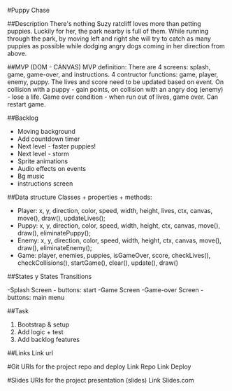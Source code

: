 #Puppy Chase

##Description
There's nothing Suzy ratcliff loves more than petting puppies. Luckily for her, the park nearby is full of them.
While running through the park, by moving left and right she will try to catch as many puppies as possible while dodging angry dogs coming
in her direction from above.

##MVP (DOM - CANVAS)
MVP definition: There are 4 screens: splash, game, game-over, and instructions.
4 contructor functions: game, player, enemy, puppy.
The lives and score need to be updated based on event.
On collision with a puppy - gain points, on collision with an angry dog (enemy) - lose a life.
Game over condition - when run out of lives, game over.
Can restart game.

##Backlog
- Moving background
- Add countdown timer
- Next level - faster puppies!
- Next level - storm
- Sprite animations
- Audio effects on events
- Bg music
- instructions screen

##Data structure
Classes + properties + methods:
- Player: x, y, direction, color, speed, width, height, lives, ctx, canvas, move(), draw(), updateLives();
- Puppy: x, y, direction, color, speed, width, height, ctx, canvas, move(), draw(), eliminatePuppy();
- Enemy: x, y, direction, color, speed, width, height, ctx, canvas, move(), draw(), eliminateEnemy();
- Game: player, enemies, puppies, isGameOver, score, checkLives(), 
checkCollisions(), startGame(), clear(), update(), draw()

##States y States Transitions

-Splash Screen - buttons: start
-Game Screen
-Game-over Screen - buttons: main menu


##Task
1. Bootstrap & setup
2. Add logic + test
3. Add backlog features

##Links
Link url

#Git
URls for the project repo and deploy Link Repo Link Deploy

#Slides
URls for the project presentation (slides) Link Slides.com